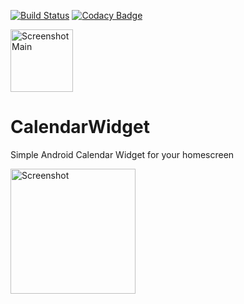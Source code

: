 [![Build Status](https://travis-ci.org/kollerlukas/CalendarWidget.svg?branch=master)](https://travis-ci.org/kollerlukas/CalendarWidget)
[![Codacy Badge](https://api.codacy.com/project/badge/Grade/c64cac182769406092744ea77d732ca2)](https://www.codacy.com/app/kollerlukas/CalendarWidget?utm_source=github.com&amp;utm_medium=referral&amp;utm_content=kollerlukas/CalendarWidget&amp;utm_campaign=Badge_Grade)

<img src="https://github.com/kollerlukas/CalendarWidget/raw/master/app/src/main/res/mipmap-xxxhdpi/ic_launcher.png" alt="Screenshot Main"
width="100">

# CalendarWidget
Simple Android Calendar Widget for your homescreen

<div>
<img src="https://github.com/kollerlukas/CalendarWidget/raw/master/screenshots/screenshot.png" alt="Screenshot" width="200">
</div>
